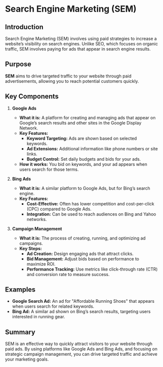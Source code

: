 # Search Engine Marketing (SEM)

## Introduction
Search Engine Marketing (SEM) involves using paid strategies to increase a website’s visibility on search engines. Unlike SEO, which focuses on organic traffic, SEM involves paying for ads that appear in search engine results.

## Purpose
**SEM** aims to drive targeted traffic to your website through paid advertisements, allowing you to reach potential customers quickly.

## Key Components

1. **Google Ads**
   - **What it is:** A platform for creating and managing ads that appear on Google’s search results and other sites in the Google Display Network.
   - **Key Features:**
     - **Keyword Targeting:** Ads are shown based on selected keywords.
     - **Ad Extensions:** Additional information like phone numbers or site links.
     - **Budget Control:** Set daily budgets and bids for your ads.
   - **How it works:** You bid on keywords, and your ad appears when users search for those terms.

2. **Bing Ads**
   - **What it is:** A similar platform to Google Ads, but for Bing’s search engine.
   - **Key Features:**
     - **Cost-Effective:** Often has lower competition and cost-per-click (CPC) compared to Google Ads.
     - **Integration:** Can be used to reach audiences on Bing and Yahoo networks.

3. **Campaign Management**
   - **What it is:** The process of creating, running, and optimizing ad campaigns.
   - **Key Steps:**
     - **Ad Creation:** Design engaging ads that attract clicks.
     - **Bid Management:** Adjust bids based on performance to maximize ROI.
     - **Performance Tracking:** Use metrics like click-through rate (CTR) and conversion rate to measure success.

## Examples
- **Google Search Ad:** An ad for "Affordable Running Shoes" that appears when users search for related keywords.
- **Bing Ad:** A similar ad shown on Bing’s search results, targeting users interested in running gear.

## Summary
SEM is an effective way to quickly attract visitors to your website through paid ads. By using platforms like Google Ads and Bing Ads, and focusing on strategic campaign management, you can drive targeted traffic and achieve your marketing goals.
